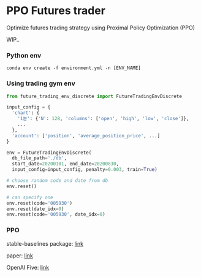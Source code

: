 # PPO Futures trader
Optimize futures trading strategy using Proximal Policy Optimization (PPO)

WIP..

### Python env
```
conda env create -f environment.yml -n [ENV_NAME]
```

### Using trading gym env
```python
from future_trading_env_discrete import FutureTradingEnvDiscrete

input_config = {
  'chart': {
    '1분': {'N': 128, 'columns': ['open', 'high', 'low', 'close']},
    ...
  }, 
  'account': ['position', 'average_position_price', ...]
}

env = FutureTradingEnvDiscrete(
  db_file_path='./db', 
  start_date=20200101, end_date=20200830, 
  input_config=input_config, penalty=0.003, train=True)

# choose random code and date from db
env.reset()

# can specify one
env.reset(code='005930')
env.reset(date_idx=0)
env.reset(code='005930', date_idx=0)
```

### PPO
stable-baselines package: [link](https://github.com/hill-a/stable-baselines)

paper: [link](https://arxiv.org/abs/1707.06347)

OpenAI Five: [link](https://openai.com/blog/openai-five/)
